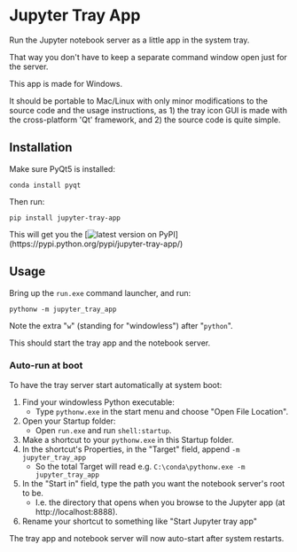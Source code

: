 # Jupyter Tray App

Run the Jupyter notebook server as a little app in the system tray. 

That way you don't have to keep a separate command window open just for the server.

This app is made for Windows.

It should be portable to Mac/Linux with only minor modifications to the source code and
the usage instructions, as 1) the tray icon GUI is made with the cross-platform 'Qt'
framework, and 2) the source code is quite simple.


## Installation

Make sure PyQt5 is installed:
```
conda install pyqt
```

Then run:
```
pip install jupyter-tray-app
```
This will get you the
[![latest version on PyPI](https://img.shields.io/pypi/v/jupyter-tray-app.svg?label=latest%20version%20on%20PyPI:)](https://pypi.python.org/pypi/jupyter-tray-app/)


## Usage

Bring up the `run.exe` command launcher, and run:
```
pythonw -m jupyter_tray_app
```
Note the extra "`w`" (standing for "windowless") after "`python`".

This should start the tray app and the notebook server.


### Auto-run at boot

To have the tray server start automatically at system boot:

1. Find your windowless Python executable:
    - Type `pythonw.exe` in the start menu and choose "Open File Location".
2. Open your Startup folder:
    - Open `run.exe` and run `shell:startup`.
3. Make a shortcut to your `pythonw.exe` in this Startup folder.
4. In the shortcut's Properties, in the "Target" field, append `-m jupyter_tray_app`
    - So the total Target will read e.g. `C:\conda\pythonw.exe -m jupyter_tray_app`
5. In the "Start in" field, type the path you want the notebook server's root to be.
    - I.e. the directory that opens when you browse to the Jupyter app (at http://localhost:8888).
6. Rename your shortcut to something like "Start Jupyter tray app"

The tray app and notebook server will now auto-start after system restarts.
